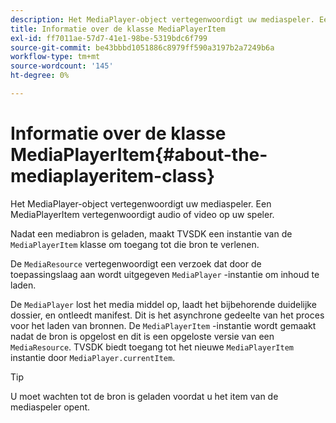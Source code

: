 ```yaml
---
description: Het MediaPlayer-object vertegenwoordigt uw mediaspeler. Een MediaPlayerItem vertegenwoordigt audio of video op uw speler.
title: Informatie over de klasse MediaPlayerItem
exl-id: ff7011ae-57d7-41e1-98be-5319bdc6f799
source-git-commit: be43bbbd1051886c8979ff590a3197b2a7249b6a
workflow-type: tm+mt
source-wordcount: '145'
ht-degree: 0%

---
```


# Informatie over de klasse MediaPlayerItem{#about-the-mediaplayeritem-class}

Het MediaPlayer-object vertegenwoordigt uw mediaspeler. Een MediaPlayerItem vertegenwoordigt audio of video op uw speler.

<!--<a id="section_01BC89E5C5A94D0A95EF9D29FBCE758A"></a>-->

Nadat een mediabron is geladen, maakt TVSDK een instantie van de `MediaPlayerItem` klasse om toegang tot die bron te verlenen.

De `MediaResource` vertegenwoordigt een verzoek dat door de toepassingslaag aan wordt uitgegeven `MediaPlayer` -instantie om inhoud te laden.

De `MediaPlayer` lost het media middel op, laadt het bijbehorende duidelijke dossier, en ontleedt manifest. Dit is het asynchrone gedeelte van het proces voor het laden van bronnen. De `MediaPlayerItem` -instantie wordt gemaakt nadat de bron is opgelost en dit is een opgeloste versie van een `MediaResource`. TVSDK biedt toegang tot het nieuwe `MediaPlayerItem` instantie door `MediaPlayer.currentItem`.

>[!TIP]
>
>U moet wachten tot de bron is geladen voordat u het item van de mediaspeler opent.
